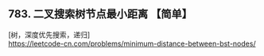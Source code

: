 ## 783. 二叉搜索树节点最小距离 【简单】       
[树，深度优先搜索，递归]     
https://leetcode-cn.com/problems/minimum-distance-between-bst-nodes/       


